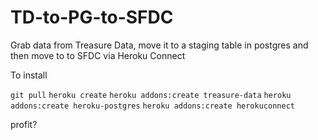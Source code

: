 # TD-to-PG-to-SFDC
Grab data from Treasure Data, move it to a staging table in postgres and then move to to SFDC via Heroku Connect

To install 

``git pull``
``heroku create``
``heroku addons:create treasure-data``
``heroku addons:create heroku-postgres``
``heroku addons:create herokuconnect``

profit?
